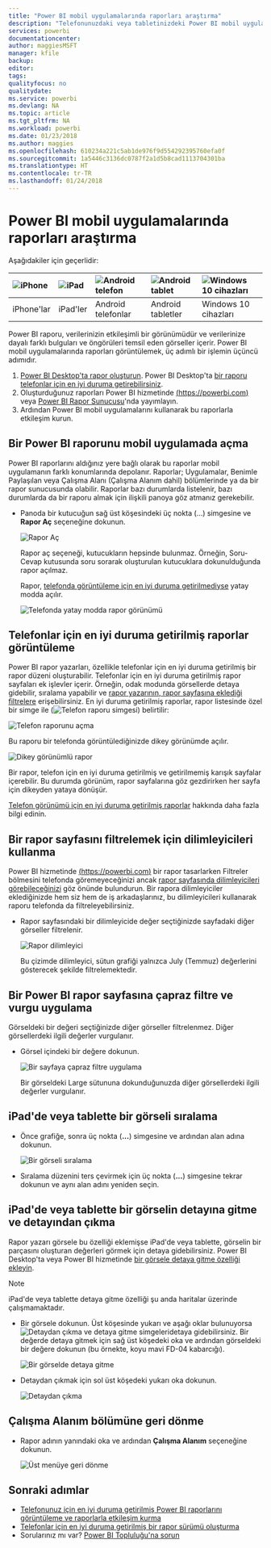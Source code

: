 ```yaml
---
title: "Power BI mobil uygulamalarında raporları araştırma"
description: "Telefonunuzdaki veya tabletinizdeki Power BI mobil uygulamalarında bulunan raporları görüntüleme ve bu raporlarla etkileşim kurma hakkında bilgi edinin. Power BI hizmetinde veya Power BI Desktop'ta oluşturduğunuz raporlarla daha sonra mobil uygulamalarda etkileşim kurabilirsiniz. "
services: powerbi
documentationcenter: 
author: maggiesMSFT
manager: kfile
backup: 
editor: 
tags: 
qualityfocus: no
qualitydate: 
ms.service: powerbi
ms.devlang: NA
ms.topic: article
ms.tgt_pltfrm: NA
ms.workload: powerbi
ms.date: 01/23/2018
ms.author: maggies
ms.openlocfilehash: 610234a221c5ab1de976f9d554292395760efa0f
ms.sourcegitcommit: 1a5446c3136dc0787f2a1d5b8cad1113704301ba
ms.translationtype: HT
ms.contentlocale: tr-TR
ms.lasthandoff: 01/24/2018
---
```

# <a name="explore-reports-in-the-power-bi-mobile-apps"></a>Power BI mobil uygulamalarında raporları araştırma
Aşağıdakiler için geçerlidir:

| ![iPhone](media/mobile-reports-in-the-mobile-apps/ios-logo-40-px.png) | ![iPad](media/mobile-reports-in-the-mobile-apps/ios-logo-40-px.png) | ![Android telefon](media/mobile-reports-in-the-mobile-apps/android-logo-40-px.png) | ![Android tablet](media/mobile-reports-in-the-mobile-apps/android-logo-40-px.png) | ![Windows 10 cihazları](media/mobile-reports-in-the-mobile-apps/win-10-logo-40-px.png) |
|:--- |:--- |:--- |:--- |:--- |
| iPhone'lar |iPad'ler |Android telefonlar |Android tabletler |Windows 10 cihazları |

Power BI raporu, verilerinizin etkileşimli bir görünümüdür ve verilerinize dayalı farklı bulguları ve öngörüleri temsil eden görseller içerir. Power BI mobil uygulamalarında raporları görüntülemek, üç adımlı bir işlemin üçüncü adımıdır.

1. [Power BI Desktop'ta rapor oluşturun](desktop-report-view.md). Power BI Desktop'ta [bir raporu telefonlar için en iyi duruma getirebilirsiniz](mobile-apps-view-phone-report.md). 
2. Oluşturduğunuz raporları Power BI hizmetinde [(https://powerbi.com)](https://powerbi.com) veya [Power BI Rapor Sunucusu](report-server/get-started.md)'nda yayımlayın.  
3. Ardından Power BI mobil uygulamalarını kullanarak bu raporlarla etkileşim kurun.

## <a name="open-a-power-bi-report-in-the-mobile-app"></a>Bir Power BI raporunu mobil uygulamada açma
Power BI raporlarını aldığınız yere bağlı olarak bu raporlar mobil uygulamanın farklı konumlarında depolanır. Raporlar; Uygulamalar, Benimle Paylaşılan veya Çalışma Alanı (Çalışma Alanım dahil) bölümlerinde ya da bir rapor sunucusunda olabilir. Raporlar bazı durumlarda listelenir, bazı durumlarda da bir raporu almak için ilişkili panoya göz atmanız gerekebilir.

* Panoda bir kutucuğun sağ üst köşesindeki üç nokta (...) simgesine ve **Rapor Aç** seçeneğine dokunun.
  
  ![Rapor Aç](media/mobile-reports-in-the-mobile-apps/power-bi-android-open-report-tile.png)
  
  Rapor aç seçeneği, kutucukların hepsinde bulunmaz. Örneğin, Soru-Cevap kutusunda soru sorarak oluşturulan kutucuklara dokunulduğunda rapor açılmaz. 
  
  Rapor, [telefonda görüntüleme için en iyi duruma getirilmediyse](mobile-reports-in-the-mobile-apps.md#view-reports-optimized-for-phones) yatay modda açılır.
  
  ![Telefonda yatay modda rapor görünümü](media/mobile-reports-in-the-mobile-apps/power-bi-iphone-report-landscape.png)

## <a name="view-reports-optimized-for-phones"></a>Telefonlar için en iyi duruma getirilmiş raporlar görüntüleme
Power BI rapor yazarları, özellikle telefonlar için en iyi duruma getirilmiş bir rapor düzeni oluşturabilir. Telefonlar için en iyi duruma getirilmiş rapor sayfaları ek işlevler içerir. Örneğin, odak modunda görsellerde detaya gidebilir, sıralama yapabilir ve [rapor yazarının, rapor sayfasına eklediği filtrelere](mobile-apps-view-phone-report.md#filter-the-report-page-on-a-phone) erişebilirsiniz. En iyi duruma getirilmiş raporlar, rapor listesinde özel bir simge ile (![Telefon raporu simgesi](media/mobile-reports-in-the-mobile-apps/power-bi-phone-report-icon.png)) belirtilir:

![Telefon raporunu açma](media/mobile-reports-in-the-mobile-apps/power-bi-android-phone-report.png)

Bu raporu bir telefonda görüntülediğinizde dikey görünümde açılır.

![Dikey görünümlü rapor](media/mobile-reports-in-the-mobile-apps/07-power-bi-phone-report-portrait.png)

 Bir rapor, telefon için en iyi duruma getirilmiş ve getirilmemiş karışık sayfalar içerebilir. Bu durumda görünüm, rapor sayfalarına göz gezdirirken her sayfa için dikeyden yataya dönüşür.

[Telefon görünümü için en iyi duruma getirilmiş raporlar](mobile-apps-view-phone-report.md) hakkında daha fazla bilgi edinin.

## <a name="use-slicers-to-filter-a-report-page"></a>Bir rapor sayfasını filtrelemek için dilimleyicileri kullanma
Power BI hizmetinde [(https://powerbi.com)](https://powerbi.com) bir rapor tasarlarken Filtreler bölmesini telefonda göremeyeceğinizi ancak [rapor sayfasında dilimleyicileri görebileceğinizi](power-bi-visualization-slicers.md) göz önünde bulundurun. Bir rapora dilimleyiciler eklediğinizde hem siz hem de iş arkadaşlarınız, bu dilimleyicileri kullanarak raporu telefonda da filtreleyebilirsiniz.

* Rapor sayfasındaki bir dilimleyicide değer seçtiğinizde sayfadaki diğer görseller filtrelenir.
  
  ![Rapor dilimleyici](media/mobile-reports-in-the-mobile-apps/power-bi-android-tablet-report-slicer.png)
  
  Bu çizimde dilimleyici, sütun grafiği yalnızca July (Temmuz) değerlerini gösterecek şekilde filtrelemektedir.

## <a name="cross-filter-and-highlight-a-power-bi-report-page"></a>Bir Power BI rapor sayfasına çapraz filtre ve vurgu uygulama
Görseldeki bir değeri seçtiğinizde diğer görseller filtrelenmez. Diğer görsellerdeki ilgili değerler vurgulanır.

* Görsel içindeki bir değere dokunun.
  
  ![Bir sayfaya çapraz filtre uygulama](media/mobile-reports-in-the-mobile-apps/power-bi-android-tablet-report-highlight.png)
  
  Bir görseldeki Large sütununa dokunduğunuzda diğer görsellerdeki ilgili değerler vurgulanır. 

## <a name="sort-a-visual-on-an-ipad-or-a-tablet"></a>iPad'de veya tablette bir görseli sıralama
* Önce grafiğe, sonra üç nokta (**...**) simgesine ve ardından alan adına dokunun.
  
   ![Bir görseli sıralama](media/mobile-reports-in-the-mobile-apps/power-bi-android-tablet-report-sort.png)
* Sıralama düzenini ters çevirmek için üç nokta (**...**) simgesine tekrar dokunun ve aynı alan adını yeniden seçin.

## <a name="drill-down-and-up-in-a-visual-on-an-ipad-or-a-tablet"></a>iPad'de veya tablette bir görselin detayına gitme ve detayından çıkma
Rapor yazarı görsele bu özelliği eklemişse iPad'de veya tablette, görselin bir parçasını oluşturan değerleri görmek için detaya gidebilirsiniz. Power BI Desktop'ta veya Power BI hizmetinde [bir görsele detaya gitme özelliği ekleyin](power-bi-visualization-drill-down.md). 

> [!NOTE]
> iPad'de veya tablette detaya gitme özelliği şu anda haritalar üzerinde çalışmamaktadır.
> 
> 

* Bir görsele dokunun. Üst köşesinde yukarı ve aşağı oklar bulunuyorsa ![Detaydan çıkma ve detaya gitme simgeleri](media/mobile-reports-in-the-mobile-apps/power-bi-mobile-drill-up-down.png)detaya gidebilirsiniz. Bir değerde detaya gitmek için sağ üst köşedeki oka ve ardından görseldeki bir değere dokunun (bu örnekte, koyu mavi FD-04 kabarcığı).
  
  ![Bir görselde detaya gitme](media/mobile-reports-in-the-mobile-apps/power-bi-mobile-drill-down-one.png)
* Detaydan çıkmak için sol üst köşedeki yukarı oka dokunun.
  
  ![Detaydan çıkma](media/mobile-reports-in-the-mobile-apps/power-bi-mobile-drill-up.png)

## <a name="go-back-to-my-workspace"></a>Çalışma Alanım bölümüne geri dönme
* Rapor adının yanındaki oka ve ardından **Çalışma Alanım** seçeneğine dokunun.
  
  ![Üst menüye geri dönme](media/mobile-reports-in-the-mobile-apps/power-bi-iphone-report-back.png)

## <a name="next-steps"></a>Sonraki adımlar
* [Telefonunuz için en iyi duruma getirilmiş Power BI raporlarını görüntüleme ve raporlarla etkileşim kurma](mobile-apps-view-phone-report.md)
* [Telefonlar için en iyi duruma getirilmiş bir rapor sürümü oluşturma](desktop-create-phone-report.md)
* Sorularınız mı var? [Power BI Topluluğu'na sorun](http://community.powerbi.com/)

